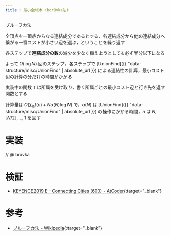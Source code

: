 ```yaml
---
title : 最小全域木 (borůvka法)
---
```


ブルーフカ法

全頂点を一頂点からなる連結成分であるとする．各連結成分から他の連結成分へ繋がる一番コストが小さい辺を選ぶ，ということを繰り返す

各ステップで**連結成分の数**の減少を少なく抑えようとしても必ず半分以下になる

よって $O(\log N)$ 回のステップ，各ステップで [UnionFind]({{ "data-structure/misc/UnionFind" | absolute_url }}) による連結性の計算，最小コスト辺の計算の分だけの時間がかかる

実装中の関数 `f` は所属を受け取り，書く所属ごとの最小コスト辺と行き先を返す関数とする

計算量は $O(\sum_n f(n) + N \alpha (N) \log N)$ で，$\alpha (N)$ は [UnionFind]({{ "data-structure/misc/UnionFind" | absolute_url }}) の操作にかかる時間，$n$ は $N, \lfloor N/2 \rfloor, \dots, 1$ を回す

# 実装

// @ bruvka

# 検証

* [KEYENCE2019 E - Connecting Cities (600) - AtCoder](https://atcoder.jp/contests/keyence2019/submissions/4012572){:target="_blank"}<!--_-->

# 参考

* [ブルーフカ法 - Wikipedia](https://ja.wikipedia.org/wiki/ブルーフカ法){:target="_blank"}<!--_-->


